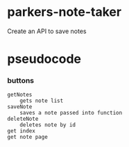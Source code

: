 # parkers-note-taker
Create an API to save notes




# pseudocode

### buttons
    getNotes
        gets note list
    saveNote
        saves a note passed into function
    deleteNote
        deletes note by id
    get index
    get note page